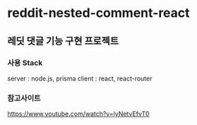 # reddit-nested-comment-react

## 레딧 댓글 기능 구현 프로젝트

### 사용 Stack

server : node.js, prisma
client : react, react-router

### 참고사이트
 https://www.youtube.com/watch?v=lyNetvEfvT0
